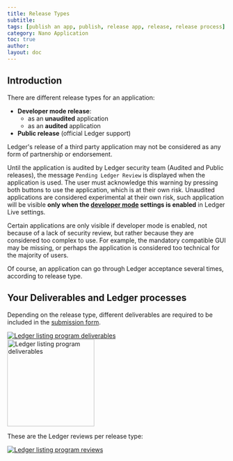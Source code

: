 ```yaml
---
title: Release Types
subtitle:
tags: [publish an app, publish, release app, release, release process]
category: Nano Application
toc: true
author:
layout: doc
---
```


## Introduction

There are different release types for an application:

-   **Developer mode release**:  
    -   as an **unaudited** application  
    -   as an **audited** application  
-   **Public release** (official Ledger support)  

Ledger's release of a third party application may not be considered as any form of partnership or endorsement.

Until the application is audited by Ledger security team (Audited and Public releases), the message `Pending Ledger Review` is displayed when the application is used. The user must acknowledge this warning by pressing both buttons to use the application, which is at their own risk. Unaudited applications are considered experimental at their own risk, such application will be visible **only when the [developer mode](../../live-app/developer-mode) settings is enabled** in Ledger Live settings.

Certain applications are only visible if developer mode is enabled, not because of a lack of security review, but rather because they are considered too complex to use. For example, the mandatory compatible GUI may be missing, or perhaps the application is considered too technical for the majority of users.

Of course, an application can go through Ledger acceptance several times, according to release type.

## Your Deliverables and Ledger processes

Depending on the release type, different deliverables are required to be included in the [submission form](../deliverables-checklist).

<!-- ------------- Image ------------- -->
<div class="uk-text-center">
    <a href="../images/listing-program-a1.png" style="border-bottom:none;">
        <img src="../images/listing-program-a1.png" class="align-center" alt="Ledger listing program deliverables" />
    </a>
</div>
<!-- --------------------------------- -->
  
<!-- ------------- Image ------------- -->
<div class="uk-text-center">
    <a href="../images/listing-program-legend.png" style="border-bottom:none;">
        <img src="../images/listing-program-legend.png" width="200" class="align-center" alt="Ledger listing program deliverables" />
    </a>
</div>
<!-- --------------------------------- -->

These are the Ledger reviews per release type:
  
<!-- ------------- Image ------------- -->
<div class="uk-text-center">
    <a href="../images/listing-program-a2.png" style="border-bottom:none;">
        <img src="../images/listing-program-a2.png" class="align-center" alt="Ledger listing program reviews" />
    </a>
</div>
<!-- --------------------------------- -->

